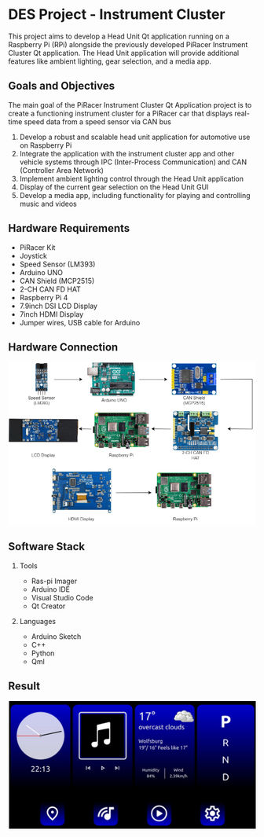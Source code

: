 # DES Project - Instrument Cluster
This project aims to develop a Head Unit Qt application running on a Raspberry Pi (RPi) alongside the previously developed PiRacer Instrument Cluster Qt application. The Head Unit application will provide additional features like ambient lighting, gear selection, and a media app.

## Goals and Objectives

The main goal of the PiRacer Instrument Cluster Qt Application project is to create a functioning instrument cluster for a PiRacer car that displays real-time speed data from a speed sensor via CAN bus

1. Develop a robust and scalable head unit application for automotive use on Raspberry Pi
2. Integrate the application with the instrument cluster app and other vehicle systems through IPC (Inter-Process Communication) and CAN (Controller Area Network)
3. Implement ambient lighting control through the Head Unit application
4. Display of the current gear selection on the Head Unit GUI
5. Develop a media app, including functionality for playing and controlling music and videos

## Hardware Requirements
- PiRacer Kit
- Joystick
- Speed Sensor (LM393)
- Arduino UNO
- CAN Shield (MCP2515)
- 2-CH CAN FD HAT
- Raspberry Pi 4
- 7.9inch DSI LCD Display
- 7inch HDMI Display
- Jumper wires, USB cable for Arduino

## Hardware Connection
![Alt text](image.png)

## Software Stack
1. Tools
    - Ras-pi Imager
    - Arduino IDE
    - Visual Studio Code
    - Qt Creator

2. Languages
    - Arduino Sketch
    - C++
    - Python
    - Qml

## Result
![Alt text](image-1.png)